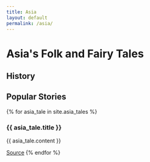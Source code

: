 ```yaml
---
title: Asia
layout: default
permalink: /asia/
---
```

<h1>Asia's Folk and Fairy Tales</h1>

<h2>History</h2>

<h2>Popular Stories</h2>

{% for asia_tale in site.asia_tales %}
  <h3>{{ asia_tale.title }}</h3>
  <p>{{ asia_tale.content }}</p>
  <a href="{{ asia_tale.source }}" target="_blank">Source</a>
{% endfor %}
